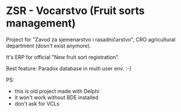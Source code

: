 # ZSR - Vocarstvo (Fruit sorts management)
Project for "Zavod za sjemenarstvo i rasadničarstvo", CRO agricultural department (dosn't exist anymore).

It's ERP for official "New fruit sort registration".

Best feature: Paradox database in multi user env.  :-)

PS: 
- this is old project made with Delphi
- it won't work without BDE installed
- don't ask for VCLs